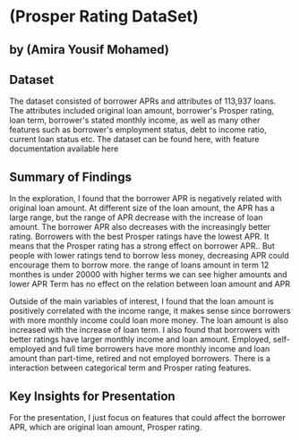 # (Prosper Rating DataSet)
## by (Amira Yousif Mohamed)


## Dataset

The dataset consisted of borrower APRs and attributes of 113,937 loans. The attributes included original loan amount, borrower's Prosper rating, loan term, borrower's stated monthly income, as well as many other features such as borrower's employment status, debt to income ratio, current loan status etc. The dataset can be found here, with feature documentation available here


## Summary of Findings

In the exploration, I found that the borrower APR is negatively related with original loan amount. At different size of the loan amount, the APR has a large range, but the range of APR decrease with the increase of loan amount. The borrower APR also decreases with the increasingly better rating. Borrowers with the best Prosper ratings have the lowest APR. It means that the Prosper rating has a strong effect on borrower APR.. But people with lower ratings tend to borrow less money, decreasing APR could encourage them to borrow more. the range of loans amount in term 12 monthes is under 20000 with higher terms we can see higher amounts and lower APR Term has no effect on the relation between loan amount and APR

Outside of the main variables of interest, I found that the loan amount is positively correlated with the  income range, it makes sense since borrowers with more monthly income could loan more money. The loan amount is also increased with the increase of loan term. I also found that borrowers with better ratings have larger monthly income and loan amount. Employed, self-employed and full time borrowers have more monthly income and loan amount than part-time, retired and not employed borrowers. There is a interaction between categorical term and Prosper rating features. 

## Key Insights for Presentation

For the presentation, I just focus on features that could affect the borrower APR, which are original loan amount, Prosper rating. 